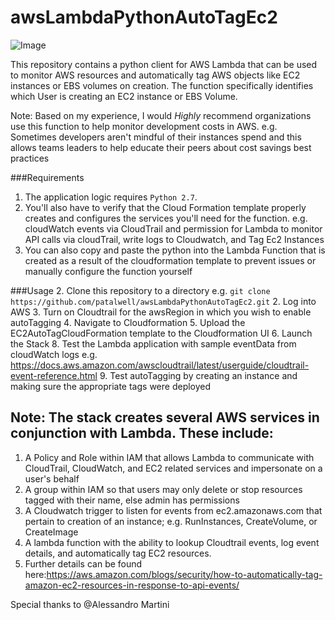 # awsLambdaPythonAutoTagEc2

![Image](https://github.com/patalwell/ec2_autoTag_LambdaFunction/blob/master/AutoTagDiagram.png)

This repository contains a python client for AWS Lambda that can be used to monitor AWS resources and automatically tag
 AWS objects like EC2 instances or EBS volumes on creation. The function specifically identifies which User is creating 
 an EC2 instance or EBS Volume.
 
 Note: Based on my experience, I would <i>Highly</i> recommend organizations use this function to help monitor 
 development costs in AWS. e.g. Sometimes developers aren't mindful of their instances spend and this allows teams leaders
 to help educate their peers about cost savings best practices


###Requirements

1. The application logic requires `Python 2.7`.
2. You'll also have to verify that the Cloud Formation template properly creates and configures the 
services you'll need for the function. e.g. cloudWatch events via CloudTrail and permission for Lambda to monitor 
API calls via cloudTrail, write logs to Cloudwatch, and Tag Ec2 Instances
3. You can also copy and paste the python into the Lambda Function that is created as a result of the cloudformation template 
to prevent issues or manually configure the function yourself

###Usage
2. Clone this repository to a directory e.g. `git clone https://github.com/patalwell/awsLambdaPythonAutoTagEc2.git`
2. Log into AWS
3. Turn on Cloudtrail for the awsRegion in which you wish to enable autoTagging
4. Navigate to Cloudformation
5. Upload the EC2AutoTagCloudFormation template to the Cloudformation UI
6. Launch the Stack
8. Test the Lambda application with sample eventData from cloudWatch logs e.g. https://docs.aws.amazon.com/awscloudtrail/latest/userguide/cloudtrail-event-reference.html
9. Test autoTagging by creating an instance and making sure the appropriate
tags were deployed

## Note: The stack creates several AWS services in conjunction with Lambda. These include:
  1. A Policy and Role within IAM that allows Lambda to communicate with CloudTrail, CloudWatch, and EC2 related services and impersonate on a user's behalf
  2. A group within IAM so that users may only delete or stop resources tagged with their name, else admin has permissions
  3. A Cloudwatch trigger to listen for events from ec2.amazonaws.com that pertain to creation of an instance; e.g. RunInstances, CreateVolume, or CreateImage
  4. A lambda function with the ability to lookup Cloudtrail events, log event details, and automatically tag EC2 resources.
  5. Further details can be found here:https://aws.amazon.com/blogs/security/how-to-automatically-tag-amazon-ec2-resources-in-response-to-api-events/

  Special thanks to @Alessandro Martini
